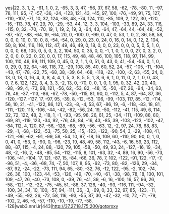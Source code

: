 yes|22, 3, 1, 2, -61, 1, 0, 2, -65, 3, 3, 47, -56, 37, 67, 58, -62, -78, -80, 11, -97, 78, 111, 95, -7, -57, -36, -24, -123, 121, 43, -45, 97, 100, -76, -49, 91, 75, 127, -110, -107, -71, 10, 32, 124, -38, 48, -74, 124, 110, -85, 109, 2, 122, 30, -120, -16, -113, 78, 47, 29, 70, -29, -53, 44, 12, 3, 3, 104, -103, -33, 89, 24, 33, 116, -115, 0, 32, -70, -70, 19, 1, 19, 2, 19, 3, -64, 43, -64, 47, -64, 44, -64, 48, -52, -87, -52, -88, -64, 19, -64, 20, 0, -100, 0, -99, 0, 47, 0, 53, 1, 0, 2, 86, 58, 58, 0, 0, 0, 10, 0, 10, 0, 8, -54, -54, 0, 29, 0, 23, 0, 24, 0, 16, 0, 14, 0, 12, 2, 104, 50, 8, 104, 116, 116, 112, 47, 49, 46, 49, 0, 18, 0, 0, 0, 23, 0, 0, 0, 5, 0, 5, 1, 0, 0, 0, 0, 68, 105, 0, 5, 0, 3, 2, 104, 50, 0, 35, 0, 0, -1, 1, 0, 1, 0, 0, 27, 0, 3, 2, 0, 2, 0, 0, 0, 22, 0, 20, 0, 0, 17, 115, 49, 48, 48, 46, 100, 105, 118, 97, 114, 99, 100, 110, 46, 99, 111, 109, 0, 45, 0, 2, 1, 1, 0, 51, 0, 43, 0, 41, -54, -54, 0, 1, 0, 0, 29, 0, 32, 64, -46, 118, 72, -29, 108, 85, 40, 60, 52, 24, -57, -105, -11, -104, -43, 47, -78, -22, 75, -68, 38, -39, 64, -68, -118, -22, -100, -2, 63, -55, 24, 0, 13, 0, 18, 0, 16, 4, 3, 8, 4, 4, 1, 5, 3, 8, 5, 5, 1, 8, 6, 6, 1, 0, 11, 0, 2, 1, 0, 0, 43, 0, 7, 6, 122, 122, 3, 4, 3, 3, -2, 13, 0, -70, 0, 0, 1, 0, 1, 95, 0, 32, 42, 20, 40, -98, -99, 4, -73, 98, 121, -56, 62, -53, 82, -48, 15, -50, -67, 26, -94, -34, 63, 78, 49, -37, -113, -86, -67, -78, -50, -115, 81, 90, 0, -112, 5, 4, 87, -64, 87, 36, -120, -127, -127, 17, -97, 95, -39, 8, -12, -53, 106, -99, -103, 117, 85, -12, -114, 56, 10, 21, -41, -122, 86, 121, -23, -8, -4, 53, 67, -86, 19, -6, -118, -83, 18, 81, -111, -120, 115, -106, -44, -42, -82, -56, 24, 19, -50, -112, -41, 115, 49, 6, 114, 32, 72, 122, 48, 2, -18, 1, -1, -93, -95, 98, 26, 61, 25, -34, -111, -109, 88, 80, -69, 81, -119, 123, -34, 92, -76, 48, 84, -16, 43, -85, 39, -103, -123, -102, -47, -84, 112, 4, 120, 87, -56, -128, -68, -89, -56, -63, 12, -2, 97, 24, 78, 68, 83, -29, -1, -68, -122, -53, -75, 50, 25, -15, -123, -122, -90, 54, 3, -29, -108, 41, -121, -96, -62, -91, -99, 58, -54, 10, 97, -18, 16, 109, 60, -110, 90, 90, 0, 1, 0, 0, 41, 0, -53, 0, -90, 0, -96, -23, 19, 48, 49, 58, 112, -43, -6, 16, 59, 23, 112, 88, -87, 115, -4, 24, 88, -120, 79, 105, -58, -50, 49, 93, 24, -127, -16, 19, -34, 48, -2, -16, 2, -48, -85, 54, -112, -115, 8, 101, -63, 32, -4, 89, 16, 90, -56, -73, -106, -41, -104, 17, 121, -87, 15, -84, -66, 36, 78, 7, 102, -122, -91, 122, -17, -7, -96, 51, -4, -36, -68, 74, -7, 50, 107, 8, 95, -62, -73, 80, -82, -126, 29, -34, -87, 92, -24, -22, -73, 111, 94, 65, -80, -32, 76, -12, 122, -95, -2, 102, -74, -26, 36, 100, -123, 44, -53, -126, -49, -70, -40, -61, -38, -98, 78, 18, 100, 101, 109, -47, 26, -40, -73, 108, 0, -39, 76, -41, 39, -6, 16, -100, 16, 57, 96, 26, -58, -121, -12, -22, -75, -45, 51, -88, 37, 126, -40, -93, -116, 111, -94, -32, -100, 34, 34, 10, 100, -57, 94, -111, 36, -3, -69, 0, 33, 32, 97, 85, -123, -11, -49, -55, -92, 26, -72, 58, 116, -93, -55, 87, 30, -47, -32, -10, 72, -71, -79, -102, 2, 46, -6, -57, -110, -10, -19, -77, -58, -128|web3.nnri.ir|443|http://37.27.18.175:200/gotproxy
